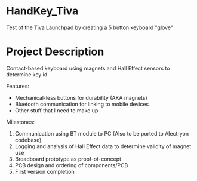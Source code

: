 HandKey_Tiva
============

Test of the Tiva Launchpad by creating a 5 button keyboard "glove"

Project Description
===================
Contact-based keyboard using magnets and Hall Effect sensors to determine key id.

Features:
- Mechanical-less buttons for durability (AKA magnets)
- Bluetooth communication for linking to mobile devices
- Other stuff that I need to make up

Milestones:

1. Communication using BT module to PC (Also to be ported to Alectryon codebase)
2. Logging and analysis of Hall Effect data to determine validity of magnet use
3. Breadboard prototype as proof-of-concept
4. PCB design and ordering of components/PCB
5. First version completion
